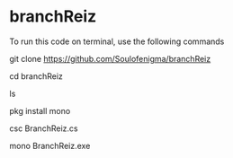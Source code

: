 # branchReiz

To run this code on terminal, use the following commands

git clone https://github.com/Soulofenigma/branchReiz

cd branchReiz

ls

pkg install mono

csc BranchReiz.cs

mono BranchReiz.exe
